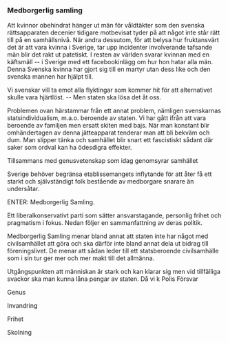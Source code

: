 ### Medborgerlig samling

Att kvinnor obehindrat hänger ut män för våldtäkter som den svenska rättsapparaten decenier tidigare motbevisat tyder på att något inte står rätt till på en samhällsnivå. När andra dessutom, för att belysa hur fruktansvärt det är att vara kvinna i Sverige, tar upp incidenter involverande tafsande män blir det rakt ut patetiskt. I resten av världen svarar kvinnan med en käftsmäll -- i Sverige med ett facebookinlägg om hur hon hatar alla män. Denna Svenska kvinna har gjort sig till en martyr utan dess like och den svenska mannen har hjälpt till. 

Vi svenskar vill ta emot alla flyktingar som kommer hit för att alternativet skulle vara hjärtlöst. -- Men staten ska lösa det åt oss. 

Problemen ovan härstammar från ett annat problem, nämligen svenskarnas statsindividualism, m.a.o. beroende av staten. Vi har gått ifrån att vara beroende av familjen men ersatt skiten med bajs. När man konstant blir omhändertagen av denna jätteapparat tenderar man att bli bekväm och dum. Man slipper tänka och samhället blir snart ett fascistiskt sådant där saker som ordval kan ha ödesdigra effekter. 

Tillsammans med genusvetenskap som idag genomsyrar samhället

Sverige behöver begränsa etablissemangets inflytande för att åter få ett starkt och självständigt folk bestående av medborgare snarare än undersåtar. 

ENTER: Medborgerlig Samling.

Ett liberalkonservativt parti som sätter ansvarstagande, personlig frihet och pragmatism i fokus. Nedan följer en sammanfattning av deras politik.

Medborgerlig Samling menar bland annat att staten inte har något med civilsamhället att göra och ska därför inte bland annat dela ut bidrag till föreningslivet. De menar att sådan leder till ett statsberoende civilsamhälle som i sin tur ger mer och mer makt till det allmänna. 

Utgångspunkten att människan är stark och kan klarar sig men vid tillfälliga svackor ska man kunna låna pengar av staten.
Då vi k
Polis Försvar

Genus

Invandring

Frihet


Skolning



